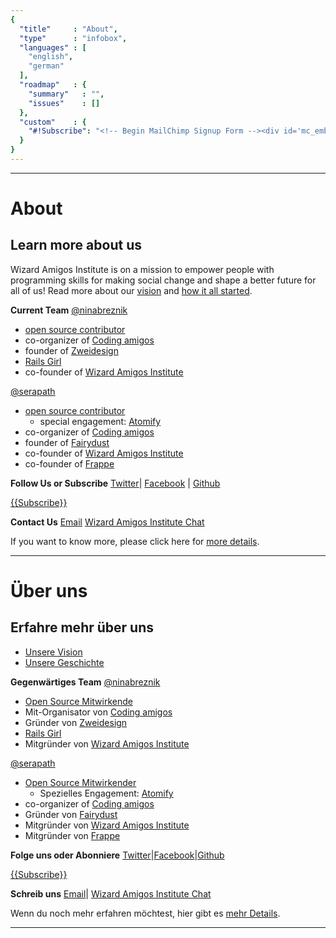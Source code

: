```yaml
---
{
  "title"     : "About",
  "type"      : "infobox",
  "languages" : [
    "english",
    "german"
  ],
  "roadmap"   : {
    "summary"   : "",
    "issues"    : []
  },
  "custom"    : {
    "#!Subscribe": "<!-- Begin MailChimp Signup Form --><div id='mc_embed_signup'><form action='//institute.us10.list-manage.com/subscribe/post?u=bd13e8f9c3477f7fc74c55030&amp;id=6feca0b2d4' method='post' id='mc-embedded-subscribe-form' name='mc-embedded-subscribe-form' class='validate' target='_blank' novalidate><div id='mc_embed_signup_scroll'><input type='email' value='' name='EMAIL' class='email' id='mce-EMAIL' placeholder='email address' required><!-- real people should not fill this in and expect good things - do not remove this or risk form bot signups--><div style='position: absolute; left: -5000px;'><input type='text' name='b_bd13e8f9c3477f7fc74c55030_6feca0b2d4' tabindex='-1' value=''></div><div class='clear'><input type='submit' value='Subscribe' name='subscribe' id='mc-embedded-subscribe' class='button'></div></div></form></div><!--End mc_embed_signup-->"
  }
}
---
```


---
[](@english)
# About

## Learn more about us
Wizard Amigos Institute is on a mission to empower people with programming skills for making social change and shape a better future for all of us! Read more about our [vision](https://github.com/wizardamigosinstitute/organization/blob/master/CONTENT/manifest.markdown) and [how it all started](https://github.com/wizardamigosinstitute/organization/blob/master/CONTENT/story.markdown).

**Current Team**
[@ninabreznik](https://twitter.com/ninabreznik)
  * [open source contributor](https://github.com/ninabreznik)
  * co-organizer of [Coding amigos](http://www.meetup.com/CodingAmigos/)
  * founder of [Zweidesign](http://zweidesign.co/)
  * [Rails Girl](http://railsgirlsberlin.de/)
  * co-founder of [Wizard Amigos Institute](http://wizard.amigos.institute/)

[@serapath](https://twitter.com/serapath)
* [open source contributor](https://github.com/serapath)
  * special engagement: [Atomify](https://github.com/atomify/atomify)
* co-organizer of [Coding amigos](http://www.meetup.com/CodingAmigos/)
* founder of [Fairydust](http://fairydust.agency)
* co-founder of [Wizard Amigos Institute](http://wizard.amigos.institute/)
* co-founder of [Frappe](http://frappe-rheinmain.de/)

**Follow Us or Subscribe**
[Twitter](https://twitter.com/wizardamigos)| [Facebook](https://www.facebook.com/wizardamigos) | [Github](https://github.com/wizardamigosinstitute)

[{{Subscribe}}](#!Subscribe)

**Contact Us**
[Email](mailto:wizard@amigos.institute) [Wizard Amigos Institute Chat](https://gitter.im/wizardamigosinstitute/chat)

If you want to know more, please click here for [more details](https://github.com/wizardamigosinstitute/organisation/blob/master/README.md).

[//]: # (@TODO: add "Impressum", "Address", "TaxNo.", ...)

---
[](@german)
# Über uns

## Erfahre mehr über uns
* [Unsere Vision](https://github.com/wizardamigosinstitute/organization/blob/master/CONTENT/manifest.markdown)
* [Unsere Geschichte](https://github.com/wizardamigosinstitute/organization/blob/master/CONTENT/story.markdown)

**Gegenwärtiges Team**
[@ninabreznik](https://twitter.com/ninabreznik)
  * [Open Source Mitwirkende](https://github.com/ninabreznik)
  * Mit-Organisator von [Coding amigos](http://www.meetup.com/CodingAmigos/)
  * Gründer von [Zweidesign](http://zweidesign.co/)
  * [Rails Girl](http://railsgirlsberlin.de/)
  * Mitgründer von [Wizard Amigos Institute](http://wizard.amigos.institute/)

[@serapath](https://twitter.com/serapath)
* [Open Source Mitwirkender](https://github.com/serapath)
  * Spezielles Engagement: [Atomify](https://github.com/atomify/atomify)
* co-organizer of [Coding amigos](http://www.meetup.com/CodingAmigos/)
* Gründer von [Fairydust](http://fairydust.agency)
* Mitgründer von [Wizard Amigos Institute](http://wizard.amigos.institute/)
* Mitgründer von [Frappe](http://frappe-rheinmain.de/)


**Folge uns oder Abonniere**
[Twitter](https://twitter.com/wizardamigos)|[Facebook](https://www.facebook.com/wizardamigos)|[Github](https://github.com/wizardamigosinstitute)

[{{Subscribe}}](#!Subscribe)

**Schreib uns**
[Email](mailto:wizard@amigos.institute)| [Wizard Amigos Institute Chat](https://gitter.im/wizardamigosinstitute/chat)

Wenn du noch mehr erfahren möchtest, hier gibt es [mehr Details](https://github.com/wizardamigosinstitute/organisation/blob/master/README.md).

---
